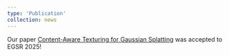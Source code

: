 ```yaml
---
type: 'Publication'
collection: news
---
```

Our paper [Content-Aware Texturing for Gaussian Splatting](https://repo-sam.inria.fr/nerphys/gs-texturing/) was accepted to EGSR 2025!